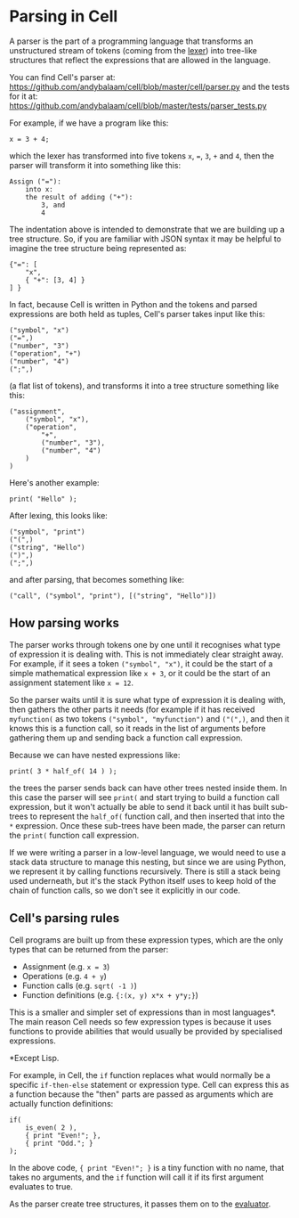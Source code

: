 # Parsing in Cell

A parser is the part of a programming language that transforms an unstructured
stream of tokens (coming from the [lexer](lexing.md)) into tree-like structures
that reflect the expressions that are allowed in the language.


You can find Cell's parser at:
https://github.com/andybalaam/cell/blob/master/cell/parser.py
and the tests for it at:
https://github.com/andybalaam/cell/blob/master/tests/parser_tests.py

For example, if we have a program like this:

    x = 3 + 4;

which the lexer has transformed into five tokens `x`, `=`, `3`, `+` and `4`,
then the parser will transform it into something like this:

    Assign ("="):
        into x:
        the result of adding ("+"):
            3, and
            4

The indentation above is intended to demonstrate that we are building up a tree
structure.  So, if you are familiar with JSON syntax it may be helpful to
imagine the tree structure being represented as:

    {"=": [
        "x",
        { "+": [3, 4] }
    ] }

In fact, because Cell is written in Python and the tokens and parsed
expressions are both held as tuples, Cell's parser takes input like this:

    ("symbol", "x")
    ("=",)
    ("number", "3")
    ("operation", "+")
    ("number", "4")
    (";",)

(a flat list of tokens), and transforms it into a tree structure something
like this:

    ("assignment",
        ("symbol", "x"),
        ("operation",
            "+",
            ("number", "3"),
            ("number", "4")
        )
    )

Here's another example:

    print( "Hello" );

After lexing, this looks like:

    ("symbol", "print")
    ("(",)
    ("string", "Hello")
    (")",)
    (";",)

and after parsing, that becomes something like:

    ("call", ("symbol", "print"), [("string", "Hello")])

## How parsing works

The parser works through tokens one by one until it recognises what type of
expression it is dealing with.  This is not immediately clear straight away.
For example, if it sees a token `("symbol", "x")`, it could be the start of a
simple mathematical expression like `x + 3`, or it could be the start of an
assignment statement like `x = 12`.

So the parser waits until it is sure what type of expression it is dealing
with, then gathers the other parts it needs (for example if it has received
`myfunction(` as two tokens `("symbol", "myfunction")` and `("(",)`, and then it
knows this is a function call, so it reads in the list of arguments before
gathering them up and sending back a function call expression.

Because we can have nested expressions like:

    print( 3 * half_of( 14 ) );

the trees the parser sends back can have other trees nested inside them.  In
this case the parser will see `print(` and start trying to build a function
call expression, but it won't actually be able to send it back until it has
built sub-trees to represent the `half_of(` function call, and then inserted
that into the `*` expression.  Once these sub-trees have been made, the parser
can return the `print(` function call expression.

If we were writing a parser in a low-level language, we would need to use a
stack data structure to manage this nesting, but since we are using Python, we
represent it by calling functions recursively.  There is still a stack being
used underneath, but it's the stack Python itself uses to keep hold of the
chain of function calls, so we don't see it explicitly in our code.

## Cell's parsing rules

Cell programs are built up from these expression types, which are the only
types that can be returned from the parser:

* Assignment (e.g. `x = 3`)
* Operations (e.g. `4 + y`)
* Function calls (e.g. `sqrt( -1 )`)
* Function definitions (e.g. `{:(x, y) x*x + y*y;}`)

This is a smaller and simpler set of expressions than in most languages*.  The
main reason Cell needs so few expression types is because it uses functions to
provide abilities that would usually be provided by specialised expressions.

*Except Lisp.

For example, in Cell, the `if` function replaces what would normally be a
specific `if-then-else` statement or expression type.  Cell can express this as
a function because the "then" parts are passed as arguments which are actually
function definitions:

    if(
        is_even( 2 ),
        { print "Even!"; },
        { print "Odd."; }
    );

In the above code, `{ print "Even!"; }` is a tiny function with no name, that
takes no arguments, and the `if` function will call it if its first argument
evaluates to true.

As the parser create tree structures, it passes them on to the
[evaluator](evaluation.md).
